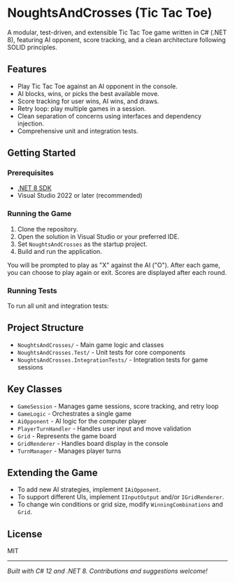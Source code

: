 # NoughtsAndCrosses (Tic Tac Toe)

A modular, test-driven, and extensible Tic Tac Toe game written in C# (.NET 8), featuring AI opponent, score tracking, and a clean architecture following SOLID principles.

## Features

- Play Tic Tac Toe against an AI opponent in the console.
- AI blocks, wins, or picks the best available move.
- Score tracking for user wins, AI wins, and draws.
- Retry loop: play multiple games in a session.
- Clean separation of concerns using interfaces and dependency injection.
- Comprehensive unit and integration tests.

## Getting Started

### Prerequisites

- [.NET 8 SDK](https://dotnet.microsoft.com/download/dotnet/8.0)
- Visual Studio 2022 or later (recommended)

### Running the Game

1. Clone the repository.
2. Open the solution in Visual Studio or your preferred IDE.
3. Set `NoughtsAndCrosses` as the startup project.
4. Build and run the application.

You will be prompted to play as "X" against the AI ("O"). After each game, you can choose to play again or exit. Scores are displayed after each round.

### Running Tests

To run all unit and integration tests:

## Project Structure

- `NoughtsAndCrosses/` - Main game logic and classes
- `NoughtsAndCrosses.Test/` - Unit tests for core components
- `NoughtsAndCrosses.IntegrationTests/` - Integration tests for game sessions

## Key Classes

- `GameSession` - Manages game sessions, score tracking, and retry loop
- `GameLogic` - Orchestrates a single game
- `AiOpponent` - AI logic for the computer player
- `PlayerTurnHandler` - Handles user input and move validation
- `Grid` - Represents the game board
- `GridRenderer` - Handles board display in the console
- `TurnManager` - Manages player turns

## Extending the Game

- To add new AI strategies, implement `IAiOpponent`.
- To support different UIs, implement `IInputOutput` and/or `IGridRenderer`.
- To change win conditions or grid size, modify `WinningCombinations` and `Grid`.

## License

MIT

---

*Built with C# 12 and .NET 8. Contributions and suggestions welcome!*
